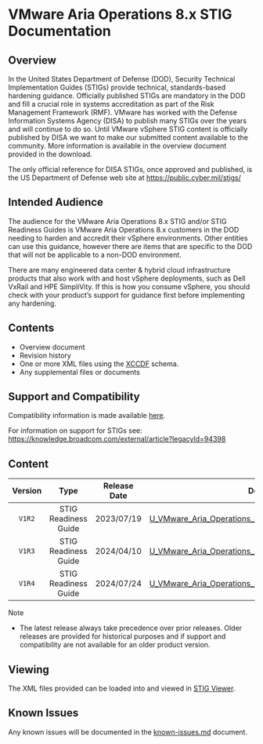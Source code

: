 # VMware Aria Operations 8.x STIG Documentation

## Overview
In the United States Department of Defense (DOD), Security Technical Implementation Guides (STIGs) provide technical, standards-based hardening guidance. Officially published STIGs are mandatory in the DOD and fill a crucial role in systems accreditation as part of the Risk Management Framework (RMF). VMware has worked with the Defense Information Systems Agency (DISA) to publish many STIGs over the years and will continue to do so. Until VMware vSphere STIG content is officially published by DISA we want to make our submitted content available to the community. More information is available in the overview document provided in the download.

The only official reference for DISA STIGs, once approved and published, is the US Department of Defense web site at https://public.cyber.mil/stigs/

## Intended Audience
The audience for the VMware Aria Operations 8.x STIG and/or STIG Readiness Guides is VMware Aria Operations 8.x customers in the DOD needing to harden and accredit their vSphere environments. Other entities can use this guidance, however there are items that are specific to the DOD that will not be applicable to a non-DOD environment.

There are many engineered data center & hybrid cloud infrastructure products that also work with and host vSphere deployments, such as Dell VxRail and HPE SimpliVity. If this is how you consume vSphere, you should check with your product’s support for guidance first before implementing any hardening.

## Contents
- Overview document
- Revision history
- One or more XML files using the [XCCDF](https://csrc.nist.gov/Projects/Security-Content-Automation-Protocol/Specifications/xccdf) schema.
- Any supplemental files or documents

## Support and Compatibility
Compatibility information is made available [here](../README.md#compatibility).

For information on support for STIGs see: https://knowledge.broadcom.com/external/article?legacyId=94398

## Content
|      Version      |        Type        |     Release Date   |      Download      |
|:-----------------:|:------------------:|:------------------:|:------------------:|
|     `V1R2`        |STIG Readiness Guide|     2023/07/19     |[U_VMware_Aria_Operations_8x_STIG_Readiness_Guide_v1r2.zip](U_VMware_Aria_Operations_8x_STIG_Readiness_Guide_v1r2.zip)|
|     `V1R3`        |STIG Readiness Guide|     2024/04/10     |[U_VMware_Aria_Operations_8x_STIG_Readiness_Guide_v1r3.zip](U_VMware_Aria_Operations_8x_STIG_Readiness_Guide_v1r3.zip)|
|     `V1R4`        |STIG Readiness Guide|     2024/07/24     |[U_VMware_Aria_Operations_8x_STIG_Readiness_Guide_v1r4.zip](U_VMware_Aria_Operations_8x_STIG_Readiness_Guide_v1r4.zip)|

> [!NOTE]
> - The latest release always take precedence over prior releases. Older releases are provided for historical purposes and if support and compatibility are not available for an older product version.  

## Viewing
The XML files provided can be loaded into and viewed in [STIG Viewer](https://public.cyber.mil/stigs/stig-viewing-tools/).  

## Known Issues
Any known issues will be documented in the [known-issues.md](known-issues.md) document.  
